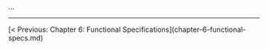 ...

---
<div style='display: flex; justify-content: space-between;'><div>[< Previous: Chapter 6: Functional Specifications](chapter-6-functional-specs.md)</div><div></div></div>